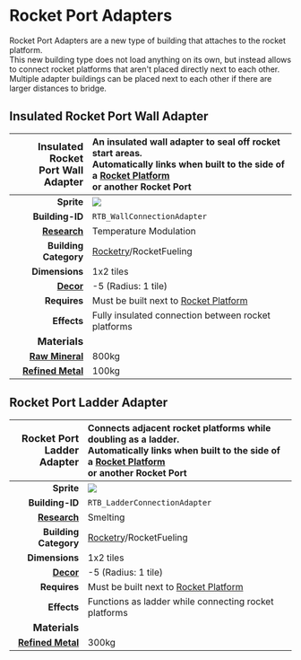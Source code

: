 # Rocket Port Adapters

Rocket Port Adapters are a new type of building that attaches to the rocket platform.</br>
This new building type does not load anything on its own, but instead allows to connect rocket platforms that aren't placed directly next to each other.</br>
Multiple adapter buildings can be placed next to each other if there are larger distances to bridge.

## Insulated Rocket Port Wall Adapter

|<font size="+1">Insulated Rocket </br>Port Wall Adapter</font>|An insulated wall adapter to seal off rocket start areas.</br>Automatically links when built to the side of a [Rocket Platform](https://oxygennotincluded.fandom.com/wiki/Rocket_Platform) </br>or another Rocket Port</td>|
| ----------: | :----------------------------------- |
| **Sprite** |<img src="../../../../img/buildings/wall_adapter.png"> |
| **Building-ID**|`RTB_WallConnectionAdapter`|
| [**Research**](https://oxygennotincluded.fandom.com/wiki/Research)  | Temperature Modulation  |
| **Building Category**  | [Rocketry](https://oxygennotincluded.fandom.com/wiki/Rocketry_(Building))/RocketFueling  |
| **Dimensions**  | 1x2 tiles |
| [**Decor**](https://oxygennotincluded.fandom.com/wiki/Decor)   | -5 (Radius: 1 tile)|
| **Requires** | Must be built next to [Rocket Platform](https://oxygennotincluded.fandom.com/wiki/Rocket_Platform) |
| **Effects** | Fully insulated connection between rocket platforms|
| <font size="+1">**Materials**</font> |<!-- --> |
| [**Raw Mineral**](https://oxygennotincluded.fandom.com/wiki/Raw_Mineral) |800kg |
| [**Refined Metal**](https://oxygennotincluded.fandom.com/wiki/Refined_Metal) |100kg |

## Rocket Port Ladder Adapter

|<font size="+1">Rocket Port<br>Ladder Adapter</font>|Connects adjacent rocket platforms while doubling as a ladder.</br>Automatically links when built to the side of a [Rocket Platform](https://oxygennotincluded.fandom.com/wiki/Rocket_Platform) </br>or another Rocket Port</td>|
| ----------: | :----------------------------------- |
| **Sprite** |<img src="../../../../img/buildings/ladder_adapter.png"> |
| **Building-ID**|`RTB_LadderConnectionAdapter`|
| [**Research**](https://oxygennotincluded.fandom.com/wiki/Research)  | Smelting  |
| **Building Category**  | [Rocketry](https://oxygennotincluded.fandom.com/wiki/Rocketry_(Building))/RocketFueling  |
| **Dimensions**  | 1x2 tiles |
| [**Decor**](https://oxygennotincluded.fandom.com/wiki/Decor)   | -5 (Radius: 1 tile)|
| **Requires** | Must be built next to [Rocket Platform](https://oxygennotincluded.fandom.com/wiki/Rocket_Platform) |
| **Effects** | Functions as ladder while connecting rocket platforms|
| <font size="+1">**Materials**</font> |<!-- --> |
| [**Refined Metal**](https://oxygennotincluded.fandom.com/wiki/Refined_Metal) |300kg |
